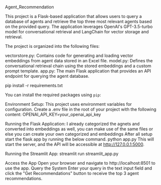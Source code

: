 Agent_Recommendation

This project is a Flask-based application that allows users to query a database of agents and retrieve the top three most relevant agents based on the provided query. The application leverages OpenAI's GPT-3.5-turbo model for conversational retrieval and LangChain for vector storage and retrieval.



The project is organized into the following files:

vectorstore.py: Contains code for generating and loading vector embeddings from agent data stored in an Excel file.
model.py: Defines the conversational retrieval chain using the stored embeddings and a custom prompt template.
app.py: The main Flask application that provides an API endpoint for querying the agent database.


pip install -r requirements.txt
  
You can install the required packages using `pip`:


Environment Setup:
This project uses environment variables for configuration. Create a .env file in the root of your project with the following content:
OPENAI_API_KEY=your_openai_api_key

Running the Flask Application:
I already categorized the agnets  and converted into embeddings as well, you can make use of the same files or else you can create your own categorized and embeddings After all setup start the flask app by running the  below command. 
python app.py
This will start the server, and the API will be accessible at http://127.0.0.1:5000.


Running the Streamlit App:
streamlit run streamlit_app.py

Access the App
Open your browser and navigate to http://localhost:8501 to use the app.
Query the System
Enter your query in the text input field and click the "Get Recommendations" button to receive the top 3 agent recommendations.
